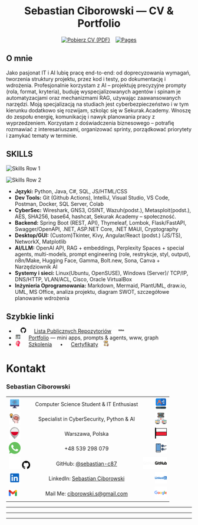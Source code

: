﻿<div align="center"> 

# Sebastian Ciborowski — CV & Portfolio
</div>

<div align="center">

[![Pobierz CV (PDF)](https://img.shields.io/badge/Sebastian_Ciborowski_CV-PDF-DD0031?style=flat&logo=readme&logoColor=white)](CV/PL/Sebastian_Ciborowski_CV.pdf) &ensp; [![Pages](https://img.shields.io/badge/GitHub_Pages-About-2088FF?style=flat&logo=github)](https://sebastian-c87.github.io/my-IT-profile-hub/)
</div>

## O mnie

Jako pasjonat IT i AI lubię pracę end-to-end: od doprecyzowania wymagań, tworzenia struktury projektu, przez kod i testy, po dokumentację i wdrożenia. Profesjonalnie korzystam z AI – projektuję precyzyjne prompty (rola, format, kryteria), buduję wyspecjalizowanych agentów i spinam je automatyzacjami oraz mechanizmami RAG, używając zaawansowanych narzędzi. Moją specjalizacją na studiach jest cyberbezpieczeństwo i w tym kierunku dodatkowo się rozwijam, szkoląc się w Sekurak.Academy. Wnoszę do zespołu energię, komunikację i nawyk planowania pracy z wyprzedzeniem. Korzystam z doświadczenia biznesowego – potrafię rozmawiać z interesariuszami, organizować sprinty, porządkować priorytety i zamykać tematy w terminie.  

## SKILLS 

![Skills Row 1](https://skillicons.dev/icons?i=py,java,cs,js,ts,html,angular,css,react,aiscript,spring,flask,fastapi,dotnet,pytorch,ai,linkedin,twitter,discord&perline=40)

![Skills Row 2](https://skillicons.dev/icons?i=git,github,gitlab,githubactions,docker,postman,vscode,idea,visualstudio,mysql,postgres,sqlite,mongodb,linux,ubuntu,windows,bash,md,stackoverflow&perline=40)




- **Języki:** Python, Java, C#, SQL, JS/HTML/CSS
- **Dev Tools:** Git (Github Actions), IntelliJ, Visual Studio, VS Code, Postman, Docker, SQL Server, Colab
- **CyberSec:** Wireshark, GNS3, OSINT, Wazuh(podst.), Metasploit(podst.), AES, SHA256, base64, hashcat, Sekurak Academy – społeczność.
- **Backend:** Spring Boot (REST, API), Thymeleaf, Lombok, Flask/FastAPI, Swagger/OpenAPI, .NET, ASP.NET Core, .NET MAUI, Cryptography
- **Desktop/GUI:** (Custom)Tkinter, Kivy, Angular/React (podst.) (JS/TS), NetworkX, Matplotlib
- **AI/LLM:** OpenAI API, RAG + embeddings, Perplexity Spaces + special agents, multi-models, prompt engineering (role, restrykcje, styl, output), n8n/Make, Hugging Face, Gamma, Bolt.new, Sona, Canva + Narzędziownik AI
- **Systemy i sieci:** Linux(Ubuntu, OpenSUSE), Windows (Server)/ TCP/IP, DNS/HTTP, VLAN/ACL, Cisco, Oracle VirtualBox
- **Inżynieria Oprogramowania:** Markdown, Mermaid, PlantUML, draw.io, UML, MS Office, analiza projektu, diagram SWOT, szczegółowe planowanie wdrożenia


## Szybkie linki
- <img src="docs/assets/icons/5d.svg#gh-dark-mode-only" width="15"><img src="docs/assets/icons/5l.svg#gh-light-mode-only" width="15"> &emsp; [Lista Publicznych Repozytoriów](docs/cv-pl.md) <img src="docs/assets/icons/5b.svg#gh-dark-mode-only" width="15"><img src="docs/assets/icons/5f.svg#gh-light-mode-only" width="15">
- <img src="docs/assets/icons/p.svg" width="15">  &emsp; [Portfolio](portfolio/) — mini apps, prompts & agents, www, graph
- <img src="docs/assets/icons/c2.svg" width="15" alt=""> &emsp; [Szkolenia](achievements/szkolenia/ListaSzkolen.md)  &emsp; • &emsp; [Certyfikaty](achievements/certyfikaty/)&emsp;<img src="docs/assets/icons/c.svg" width="15">

# Kontakt

### **Sebastian Ciborowski**

|  |  |  |
|:--|:---:|--:|
| <img src="docs/assets/icons/1a.svg" width="32" alt=""> | Computer Science Student & IT Enthusiast | <img src="docs/assets/icons/1.svg" width="32" alt=""> |
| <img src="docs/assets/icons/2.svg"  width="32" alt=""> | Specialist in CyberSecurity, Python & AI | <img src="docs/assets/icons/2a.svg" width="32" alt=""> |
| <img src="docs/assets/icons/3.svg"  width="32" alt=""> | Warszawa, Polska | <img src="docs/assets/icons/3a.svg" width="32" alt=""> |
| <img src="docs/assets/icons/4.svg"  width="32" alt=""> | +48 539 298 079 | <img src="docs/assets/icons/4a.svg" width="32" alt=""> |
| <img src="docs/assets/icons/5d.svg#gh-dark-mode-only" width="32" alt=""> <img src="docs/assets/icons/5l.svg#gh-light-mode-only" width="22"> | GitHub: [@sebastian-c87](https://github.com/sebastian-c87) | <img src="docs/assets/icons/5b.svg#gh-dark-mode-only" width="32" alt=""><img src="docs/assets/icons/5f.svg#gh-light-mode-only" width="32"> |
| <img src="docs/assets/icons/6.svg"  width="32" alt=""> | LinkedIn: [Sebastian Ciborowski](https://www.linkedin.com/in/sebastian-ciborowski-8442a6302/) | <img src="docs/assets/icons/6a.svg" width="32" alt=""> |
| <img src="docs/assets/icons/g.svg" width="22" alt=""> | Mail Me: [ciborowski.s@gmail.com](mailto:ciborowski.s@gmail.com) | <img src="docs/assets/icons/g1.svg"  width="33" alt=""> |



---

---
---

